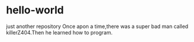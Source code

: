 # hello-world
just another repository
Once apon a time,there was a super bad man called killerZ404.Then he learned how to program.
